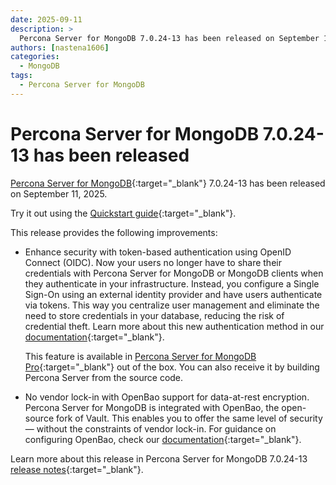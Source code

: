 ```yaml
---
date: 2025-09-11
description: >
  Percona Server for MongoDB 7.0.24-13 has been released on September 11, 2025.
authors: [nastena1606]
categories:
  - MongoDB
tags:
  - Percona Server for MongoDB
---
```


# Percona Server for MongoDB 7.0.24-13 has been released

<!-- more -->

[Percona Server for MongoDB](https://docs.percona.com/percona-server-for-mongodb/7.0/index.html){:target="_blank"} 7.0.24-13 has been released on September 11, 2025.

Try it out using the [Quickstart guide](https://docs.percona.com/percona-server-for-mongodb/7.0/install/index.html){:target="_blank"}. 

This release provides the following improvements:

* Enhance security with token-based authentication using OpenID Connect (OIDC). Now your users no longer have to share their credentials with Percona Server for MongoDB or MongoDB clients when they authenticate in your infrastructure. Instead, you configure a Single Sign-On using an external identity provider and have users authenticate via tokens. This way you centralize user management and eliminate the need to store credentials in your database, reducing the risk of credential theft. Learn more about this new authentication method in our [documentation](https://docs.percona.com/percona-server-for-mongodb/7.0/oidc.html){:target="_blank"}.

   This feature is available in [Percona Server for MongoDB Pro](https://docs.percona.com/percona-server-for-mongodb/7.0/psmdb-pro.html){:target="_blank"} out of the box. You can also receive it by building Percona Server from the source code.

* No vendor lock-in with OpenBao support for data-at-rest encryption. Percona Server for MongoDB is integrated with OpenBao, the open-source fork of Vault. This enables you to offer the same level of security — without the constraints of vendor lock-in. For guidance on configuring OpenBao, check our [documentation](https://docs.percona.com/percona-server-for-mongodb/7.0/openbao.html){:target="_blank"}.

Learn more about this release in Percona Server for MongoDB 7.0.24-13 [release notes](https://docs.percona.com/percona-server-for-mongodb/7.0/release_notes/7.0.24-13.html){:target="_blank"}.

